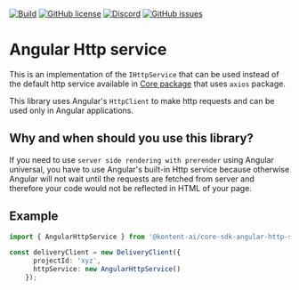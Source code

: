 
[![Build](https://github.com/Kentico/kontent-angular-http-service/actions/workflows/main.yml/badge.svg)](https://github.com/Kentico/kontent-angular-http-service/actions/workflows/main.yml)
[![GitHub license](https://img.shields.io/github/license/kontent-ai/core-sdk-angular-http-service)](https://github.com/kontent-ai/core-sdk-angular-http-service/blob/master/LICENSE.md)
[![Discord](https://img.shields.io/discord/821885171984891914?label=Discord&logo=Discord&logoColor=white)](https://discord.gg/SKCxwPtevJ)
[![GitHub issues](https://img.shields.io/github/issues/kontent-ai/core-sdk-angular-http-service)](https://github.com/kontent-ai/core-sdk-angular-http-service/issues)

# Angular Http service

This is an implementation of the `IHttpService` that can be used instead of the default http service available in [Core package](https://www.npmjs.com/package/@kontent-ai/core-sdk) that uses `axios` package. 

This library uses Angular's `HttpClient` to make http requests and can be used only in Angular applications.

## Why and when should you use this library? 

If you need to use `server side rendering with prerender` using Angular universal, you have to use Angular's built-in Http service because otherwise Angular will not wait until the requests are fetched from server and therefore your code would not be reflected in HTML of your page. 

## Example

```typescript
import { AngularHttpService } from '@kontent-ai/core-sdk-angular-http-service';

const deliveryClient = new DeliveryClient({
      projectId: 'xyz',
      httpService: new AngularHttpService()
    });
```
